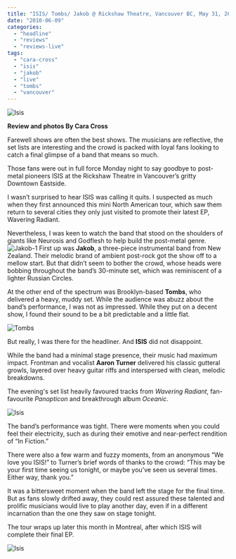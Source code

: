 ```yaml
---
title: "ISIS/ Tombs/ Jakob @ Rickshaw Theatre, Vancouver BC, May 31, 2010"
date: "2010-06-09"
categories: 
  - "headline"
  - "reviews"
  - "reviews-live"
tags: 
  - "cara-cross"
  - "isis"
  - "jakob"
  - "live"
  - "tombs"
  - "vancouver"
---
```


![Isis](http://www.hellbound.ca/wp-content/uploads/2010/06/isis-group.jpg)

**Review and photos By Cara Cross**

Farewell shows are often the best shows. The musicians are reflective, the set lists are interesting and the crowd is packed with loyal fans looking to catch a final glimpse of a band that means so much.

Those fans were out in full force Monday night to say goodbye to post-metal pioneers ISIS at the Rickshaw Theatre in Vancouver’s gritty Downtown Eastside.

I wasn’t surprised to hear ISIS was calling it quits. I suspected as much when they first announced this mini North American tour, which saw them return to several cities they only just visited to promote their latest EP, Wavering Radiant.

Nevertheless, I was keen to watch the band that stood on the shoulders of giants like Neurosis and Godflesh to help build the post-metal genre. ![Jakob-1](http://www.hellbound.ca/wp-content/uploads/2010/06/Jakob-1.jpg) First up was **Jakob**, a three-piece instrumental band from New Zealand. Their melodic brand of ambient post-rock got the show off to a mellow start. But that didn’t seem to bother the crowd, whose heads were bobbing throughout the band’s 30-minute set, which was reminiscent of a lighter Russian Circles.

At the other end of the spectrum was Brooklyn-based **Tombs**, who delivered a heavy, muddy set. While the audience was abuzz about the band’s performance, I was not as impressed. While they put on a decent show, I found their sound to be a bit predictable and a little flat.

![Tombs](http://www.hellbound.ca/wp-content/uploads/2010/06/tombs-1.jpg)

But really, I was there for the headliner. And **ISIS** did not disappoint.

While the band had a minimal stage presence, their music had maximum impact. Frontman and vocalist **Aaron Turner** delivered his classic gutteral growls, layered over heavy guitar riffs and interspersed with clean, melodic breakdowns.

The evening's set list heavily favoured tracks from _Wavering Radiant_, fan-favourite _Panopticon_ and breakthrough album _Oceanic_.

![Isis](http://www.hellbound.ca/wp-content/uploads/2010/06/isis-2.jpg)

The band’s performance was tight. There were moments when you could feel their electricity, such as during their emotive and near-perfect rendition of “In Fiction.”

There were also a few warm and fuzzy moments, from an anonymous “We love you ISIS!” to Turner’s brief words of thanks to the crowd: “This may be your first time seeing us tonight, or maybe you’ve seen us several times. Either way, thank you.”

It was a bittersweet moment when the band left the stage for the final time. But as fans slowly drifted away, they could rest assured these talented and prolific musicians would live to play another day, even if in a different incarnation than the one they saw on stage tonight.

The tour wraps up later this month in Montreal, after which ISIS will complete their final EP.

![Isis](http://www.hellbound.ca/wp-content/uploads/2010/06/isis-4.jpg)

